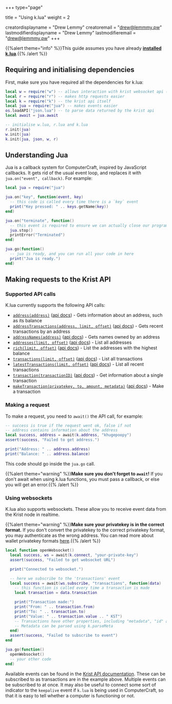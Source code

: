 +++
type="page"

title = "Using k.lua"
weight = 2

creatordisplayname = "Drew Lemmy"
creatoremail = "drew@lemmmy.pw"
lastmodifierdisplayname = "Drew Lemmy"
lastmodifieremail = "drew@lemmmy.pw"
+++

{{%alert theme="info" %}}This guide assumes you have already [**installed k.lua**](../installing-klua).{{% /alert %}}

## Requiring and initialising dependencies
First, make sure you have required all the dependencies for k.lua:

```lua
local w = require("w") -- allows interaction with krist websocket api (for realtime data)
local r = require("r") -- makes http requests easier
local k = require("k") -- the krist api itself
local jua = require("jua") -- makes events easier
os.loadAPI("json.lua") -- to parse data returned by the krist api
local await = jua.await

-- initialise w.lua, r.lua and k.lua
r.init(jua)
w.init(jua)
k.init(jua, json, w, r)
```

## Understanding Jua
Jua is a callback system for ComputerCraft, inspired by JavaScript callbacks. It gets rid of the usual event loop, and replaces it with `jua.on("event", callback)`. For example:

```lua
local jua = require("jua")

jua.on("key", function(event, key)
  -- this code is called every time there is a `key` event
  print("Key pressed: " .. keys.getName(key))
end)

jua.on("terminate", function()
  -- this event is required to ensure we can actually close our program
  jua.stop()
  printError("Terminated")
end)

jua.go(function()
  -- jua is ready, and you can run all your code in here
  print("Jua is ready.")
end)
```

## Making requests to the Krist API
### Supported API calls
K.lua currently supports the following API calls:

- [`address(address)`](https://github.com/tmpim/k.lua/blob/master/k.lua#L48) ([api docs](http://krist.ceriat.net/docs/#api-AddressGroup-GetAddress)) - Gets information about an address, such as its balance
- [`addressTransactions(address, limit, offset)`](https://github.com/tmpim/k.lua/blob/master/k.lua#L55) ([api docs](http://krist.ceriat.net/docs/#api-AddressGroup-GetAddressTransactions)) - Gets recent transactions by an address
- [`addressNames(address)`](https://github.com/tmpim/k.lua/blob/master/k.lua#61) ([api docs](http://krist.ceriat.net/docs/#api-AddressGroup-GetAddressNames)) - Gets names owned by an address
- [`addresses(limit, offset)`](https://github.com/tmpim/k.lua/blob/master/k.lua#67) ([api docs](http://krist.ceriat.net/docs/#api-AddressGroup-GetAddresses)) - List all addresses
- [`rich(limit, offset)`](https://github.com/tmpim/k.lua/blob/master/k.lua#73) ([api docs](http://krist.ceriat.net/docs/#api-AddressGroup-GetRichAddresses)) - List the addresses with the highest balance
- [`transactions(limit, offset)`](https://github.com/tmpim/k.lua/blob/master/k.lua#79) ([api docs](http://krist.ceriat.net/docs/#api-TransactionGroup-GetTransactions)) - List all transactions
- [`latestTransactions(limit, offset)`](https://github.com/tmpim/k.lua/blob/master/k.lua#85) ([api docs](http://krist.ceriat.net/docs/#api-TransactionGroup-GetLatestTransactions)) - List all recent transactions
- [`transaction(transactionID)`](https://github.com/tmpim/k.lua/blob/master/k.lua#91) ([api docs](http://krist.ceriat.net/docs/#api-TransactionGroup-GetTransaction)) - Get information about a single transaction
- [`makeTransaction(privatekey, to, amount, metadata)`](https://github.com/tmpim/k.lua/blob/master/k.lua#97) ([api docs](http://krist.ceriat.net/docs/#api-TransactionGroup-MakeTransaction)) - Make a transaction

### Making a request
To make a request, you need to `await()` the API call, for example:

```lua
-- success is true if the request went ok, false if not
-- address contains information about the address
local success, address = await(k.address, "khugepoopy")
assert(success, "Failed to get address.")

print("Address: " .. address.address)
print("Balance: " .. address.balance)
```

This code should go inside the `jua.go` call.

{{%alert theme="warning" %}}**Make sure you don't forget to `await`!** If you don't await when using k.lua functions, you must pass a callback, or else you will get an error.{{% /alert %}}

### Using websockets
K.lua also supports websockets. These allow you to receive event data from the Krist node in realtime.

{{%alert theme="warning" %}}**Make sure your privatekey is in the correct format.** If you don't convert the privatekey to the correct privatekey format, you may authenticate as the wrong address. You can read more about wallet privatekey formats [here](../../../krist-api/wallet-formats).{{% /alert %}}

```lua
local function openWebsocket()
  local success, ws = await(k.connect, "your-private-key")
  assert(success, "Failed to get websocket URL")

  print("Connected to websocket.")

  -- here we subscribe to the 'transactions' event
  local success = await(ws.subscribe, "transactions", function(data)
    -- this function is called every time a transaction is made
    local transaction = data.transaction

    print("Transaction made:")
    print("From: " .. transaction.from)
    print("To: " .. transaction.to)
    print("Value: " .. transaction.value .. " KST")
    -- Transactions have other properties, including "metadata", "id" and "time".
    -- Metadata can be parsed using k.parseMeta
  end)
  assert(success, "Failed to subscribe to event")
end

jua.go(function()
  openWebsocket()
  -- your other code
end)
```

Available events can be found in the [Krist API documentation](http://krist.ceriat.net/docs/#api-WebsocketGroup-WebsocketStart). These can be subscribed to as transactions are in the example above. Multiple events can be subscribed to at once.
It may also be useful to connect some sort of indicator to the `keepalive` event if `k.lua` is being used in ComputerCraft, so that it is easy to tell whether a computer is functioning or not.
